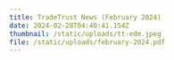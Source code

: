 ```yaml
---
title: TradeTrust News (February 2024)
date: 2024-02-28T04:40:41.154Z
thumbnail: /static/uploads/tt-edm.jpeg
file: /static/uploads/february-2024.pdf
---
```

